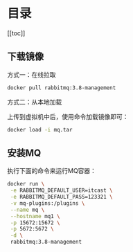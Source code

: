 # 目录

[[toc]]



## 下载镜像

方式一：在线拉取

``` sh
docker pull rabbitmq:3.8-management
```



方式二：从本地加载

上传到虚拟机中后，使用命令加载镜像即可：

```sh
docker load -i mq.tar
```



## 安装MQ

执行下面的命令来运行MQ容器：

```sh
docker run \
 -e RABBITMQ_DEFAULT_USER=itcast \
 -e RABBITMQ_DEFAULT_PASS=123321 \
 -v mq-plugins:/plugins \
 --name mq \
 --hostname mq1 \
 -p 15672:15672 \
 -p 5672:5672 \
 -d \
 rabbitmq:3.8-management
```

